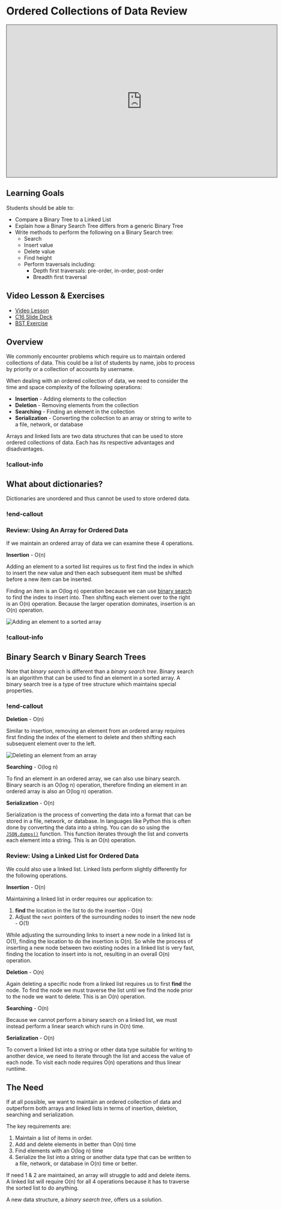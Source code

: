 # Ordered Collections of Data Review

<iframe src="https://adaacademy.hosted.panopto.com/Panopto/Pages/Embed.aspx?pid=ceac4982-192f-44a7-88a8-ad91016c972b&autoplay=false&offerviewer=true&showtitle=true&showbrand=false&captions=true&interactivity=all" height="405" width="720" style="border: 1px solid #464646;" allowfullscreen allow="autoplay"></iframe>

## Learning Goals

Students should be able to:

- Compare a Binary Tree to a Linked List
- Explain how a Binary Search Tree differs from a generic Binary Tree
- Write methods to perform the following on a Binary Search tree:
  - Search
  - Insert value
  - Delete value
  - Find height
  - Perform traversals including: 
    - Depth first traversals: pre-order, in-order, post-order
    - Breadth first traversal

## Video Lesson & Exercises

- [Video Lesson](https://adaacademy.hosted.panopto.com/Panopto/Pages/Viewer.aspx?id=d9746397-8a10-43be-b1cc-aaaf00720b31)
- [C16 Slide Deck](https://docs.google.com/presentation/d/1Fj0deIUswGZ3ooJMpgVUqPEaWHKTkQ1w2Ci-yf8v66M/edit#slide=id.p)
- [BST Exercise](https://github.com/ada-c17/Sorted-Array-to-BST)

## Overview

We commonly encounter problems which require us to maintain ordered collections of data. This could be a list of students by name, jobs to process by priority or a collection of accounts by username.

When dealing with an ordered collection of data, we need to consider the time and space complexity of the following operations:

* **Insertion** - Adding elements to the collection
* **Deletion** - Removing elements from the collection
* **Searching** - Finding an element in the collection
* **Serialization** - Converting the collection to an array or string to write to a file, network, or database

Arrays and linked lists are two data structures that can be used to store ordered collections of data. Each has its respective advantages and disadvantages. 

### !callout-info

## What about dictionaries?

Dictionaries are unordered and thus cannot be used to store ordered data.

### !end-callout


### Review: Using An Array for Ordered Data

If we maintain an ordered array of data we can examine these 4 operations.

**Insertion** - O(n)

Adding an element to a sorted list requires us to first find the index in which to insert the new value and then each subsequent item must be shifted before a new item can be inserted.

Finding an item is an O(log n) operation because we can use [binary search](https://www.geeksforgeeks.org/python-program-for-binary-search/) to find the index to insert into.  Then shifting each element over to the right is an O(n) operation. Because the larger operation dominates, insertion is an O(n) operation.

![Adding an element to a sorted array](images/adding-sorted-array-element.png)

<!-- Image source:  https://www.draw.io/#G1j_vbvEN5UgNSszrKSPgwA7agvgQdhs1r -->

### !callout-info

## Binary Search v Binary Search Trees

Note that _binary search_ is different than a _binary search tree_. Binary search is an algorithm that can be used to find an element in a sorted array. A binary search tree is a type of tree structure which maintains special properties.

### !end-callout

**Deletion** - O(n)

Similar to insertion, removing an element from an ordered array requires first finding the index of the element to delete and then shifting each subsequent element over to the left.

![Deleting an element from an array](images/deleting-array-element.png)

<!-- Image at:  https://drive.google.com/file/d/1PeYa3z7mgVxy6jOPqS7brL09u2Vq_nFW/view?usp=sharing -->

**Searching** - O(log n)

To find an element in an ordered array, we can also use binary search.  Binary search is an O(log n) operation, therefore finding an element in an ordered array is also an O(log n) operation.

**Serialization** - O(n)

Serialization is the process of converting the data into a format that can be stored in a file, network, or database. In languages like Python this is often done by converting the data into a string.  You can do so using the [`JSON.dumps()`](https://www.geeksforgeeks.org/json-dumps-in-python/) function.  This function iterates through the list and converts each element into a string. This is an O(n) operation.

### Review: Using a Linked List for Ordered Data

We could also use a linked list. Linked lists perform slightly differently for the following operations.

**Insertion** - O(n)

Maintaining a linked list in order requires our application to:

1. **find** the location in the list to do the insertion - O(n)
2. Adjust the `next` pointers of the surrounding nodes to insert the new node - O(1)

While adjusting the surrounding links to insert a new node in a linked list is O(1), finding the location to do the insertion is O(n). So while the process of inserting a new node between two existing nodes in a linked list is very fast, finding the location to insert into is not, resulting in an overall O(n) operation.

**Deletion** - O(n)

Again deleting a specific node from a linked list requires us to first **find** the node. To find the node we must traverse the list until we find the node prior to the node we want to delete.  This is an O(n) operation.

**Searching** - O(n)

Because we cannot perform a binary search on a linked list, we must instead perform a linear search which runs in O(n) time.

**Serialization** - O(n)

To convert a linked list into a string or other data type suitable for writing to another device, we need to iterate through the list and access the value of each node. To visit each node requires O(n) operations and thus linear runtime.

## The Need

If at all possible, we want to maintain an ordered collection of data and outperform both arrays and linked lists in terms of insertion, deletion, searching and serialization.

The key requirements are:

1. Maintain a list of items in order.
2. Add and delete elements in better than O(n) time
3. Find elements with an O(log n) time
4. Serialize the list into a string or another data type that can be written to a file, network, or database in O(n) time or better.

If need 1 & 2 are maintained, an array will struggle to add and delete items. A linked list will require O(n) for all 4 operations because it has to traverse the sorted list to do anything.

A new data structure, a *binary search tree*, offers us a solution.


